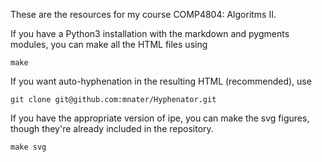 These are the resources for my course COMP4804: Algoritms II.

If you have a Python3 installation with the markdown and pygments modules,
you can make all the HTML files using

    make

If you want auto-hyphenation in the resulting HTML (recommended), use

    git clone git@github.com:mnater/Hyphenator.git

If you have the appropriate version of ipe, you can make the svg figures, though they're already included in the repository.

    make svg


